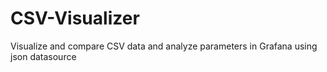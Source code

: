 # CSV-Visualizer
Visualize and compare CSV data and analyze parameters in Grafana using json datasource
